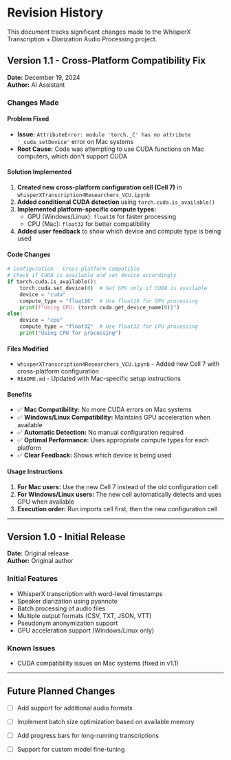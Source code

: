 # Revision History

This document tracks significant changes made to the WhisperX Transcription + Diarization Audio Processing project.

## Version 1.1 - Cross-Platform Compatibility Fix
**Date:** December 19, 2024  
**Author:** AI Assistant  

### Changes Made

#### Problem Fixed
- **Issue:** `AttributeError: module 'torch._C' has no attribute '_cuda_setDevice'` error on Mac systems
- **Root Cause:** Code was attempting to use CUDA functions on Mac computers, which don't support CUDA

#### Solution Implemented
1. **Created new cross-platform configuration cell (Cell 7)** in `whisperXTranscription4Researchers_VCU.ipynb`
2. **Added conditional CUDA detection** using `torch.cuda.is_available()`
3. **Implemented platform-specific compute types:**
   - GPU (Windows/Linux): `float16` for faster processing
   - CPU (Mac): `float32` for better compatibility
4. **Added user feedback** to show which device and compute type is being used

#### Code Changes
```python
# Configuration - Cross-platform compatible
# Check if CUDA is available and set device accordingly
if torch.cuda.is_available():
    torch.cuda.set_device(0)  # Set GPU only if CUDA is available
    device = "cuda"
    compute_type = "float16"  # Use float16 for GPU processing
    print(f"Using GPU: {torch.cuda.get_device_name(0)}")
else:
    device = "cpu"
    compute_type = "float32"  # Use float32 for CPU processing
    print("Using CPU for processing")
```

#### Files Modified
- `whisperXTranscription4Researchers_VCU.ipynb` - Added new Cell 7 with cross-platform configuration
- `README.md` - Updated with Mac-specific setup instructions

#### Benefits
- ✅ **Mac Compatibility:** No more CUDA errors on Mac systems
- ✅ **Windows/Linux Compatibility:** Maintains GPU acceleration when available
- ✅ **Automatic Detection:** No manual configuration required
- ✅ **Optimal Performance:** Uses appropriate compute types for each platform
- ✅ **Clear Feedback:** Shows which device is being used

#### Usage Instructions
1. **For Mac users:** Use the new Cell 7 instead of the old configuration cell
2. **For Windows/Linux users:** The new cell automatically detects and uses GPU when available
3. **Execution order:** Run imports cell first, then the new configuration cell

---

## Version 1.0 - Initial Release
**Date:** Original release  
**Author:** Original author  

### Initial Features
- WhisperX transcription with word-level timestamps
- Speaker diarization using pyannote
- Batch processing of audio files
- Multiple output formats (CSV, TXT, JSON, VTT)
- Pseudonym anonymization support
- GPU acceleration support (Windows/Linux only)

### Known Issues
- CUDA compatibility issues on Mac systems (fixed in v1.1)

---

## Future Planned Changes
- [ ] Add support for additional audio formats
- [ ] Implement batch size optimization based on available memory
- [ ] Add progress bars for long-running transcriptions
- [ ] Support for custom model fine-tuning



